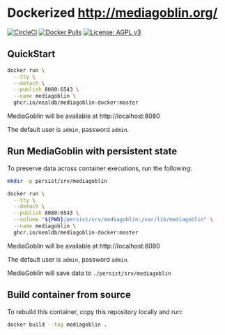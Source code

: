 # Dockerized http://mediagoblin.org/

[![CircleCI](https://circleci.com/gh/mtlynch/mediagoblin-docker.svg?style=svg)](https://circleci.com/gh/mtlynch/mediagoblin-docker) [![Docker Pulls](https://img.shields.io/docker/pulls/mtlynch/mediagoblin.svg?maxAge=604800)](https://hub.docker.com/r/mtlynch/mediagoblin/) [![License: AGPL v3](https://img.shields.io/badge/License-AGPL%20v3-blue.svg)](https://www.gnu.org/licenses/agpl-3.0)

## QuickStart

```bash
docker run \
  --tty \
  --detach \
  --publish 8080:6543 \
  --name mediagoblin \
  ghcr.io/nealdb/mediagoblin-docker:master
```

MediaGoblin will be available at http://localhost:8080

The default user is `admin`, password `admin`.

## Run MediaGoblin with persistent state

To preserve data across container executions, run the following:

```bash
mkdir -p persist/srv/mediagoblin

docker run \
  --tty \
  --detach \
  --publish 8080:6543 \
  --volume "${PWD}/persist/srv/mediagoblin:/var/lib/mediagoblin" \
  --name mediagoblin \
  ghcr.io/nealdb/mediagoblin-docker:master
```

MediaGoblin will be available at http://localhost:8080

The default user is `admin`, password `admin`.

MediaGoblin will save data to `./persist/srv/mediagoblin`

## Build container from source

To rebuild this container, copy this repository locally and run:

```bash
docker build --tag mediagoblin .
```

